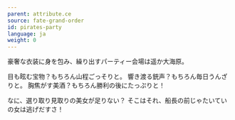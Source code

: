```yaml
---
parent: attribute.ce
source: fate-grand-order
id: pirates-party
language: ja
weight: 0
---
```


豪奢な衣装に身を包み、繰り出すパーティー会場は遥か大海原。

目も眩む宝物？もちろん山程ごっそりと。
響き渡る銃声？もちろん毎日うんざりと。
胸焦がす美酒？もちろん勝利の後にたっぷりと！

なに、選り取り見取りの美女が足りない？
そこはそれ、船長の前じゃたいていの女は逃げだすさ！
